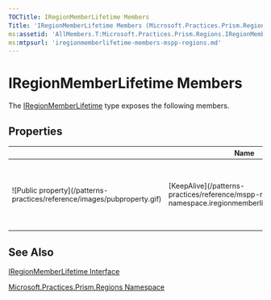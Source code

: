 ```yaml
---
TOCTitle: IRegionMemberLifetime Members
Title: 'IRegionMemberLifetime Members (Microsoft.Practices.Prism.Regions)'
ms:assetid: 'AllMembers.T:Microsoft.Practices.Prism.Regions.IRegionMemberLifetime'
ms:mtpsurl: 'iregionmemberlifetime-members-mspp-regions.md'
---
```



# IRegionMemberLifetime Members

The [IRegionMemberLifetime](/patterns-practices/reference/mspp-regions-namespace.iregionmemberlifetime) type exposes the following members.

## Properties


<table>

<thead>
<tr class="header">
<th> </th>
<th>Name</th>
<th>Description</th>
</tr>
</thead>
<tbody>
<tr class="odd">
<td>![Public property](/patterns-practices/reference/images/pubproperty.gif)</td>
<td>[KeepAlive](/patterns-practices/reference/mspp-regions-namespace.iregionmemberlifetime.keepalive)</td>
<td><div class="summary">
Gets a value indicating whether this instance should be kept-alive upon deactivation.
</div></td>
</tr>
</tbody>
</table>

## See Also

[IRegionMemberLifetime Interface](/patterns-practices/reference/mspp-regions-namespace.iregionmemberlifetime)

[Microsoft.Practices.Prism.Regions Namespace](/patterns-practices/reference/mspp-regions-namespace)